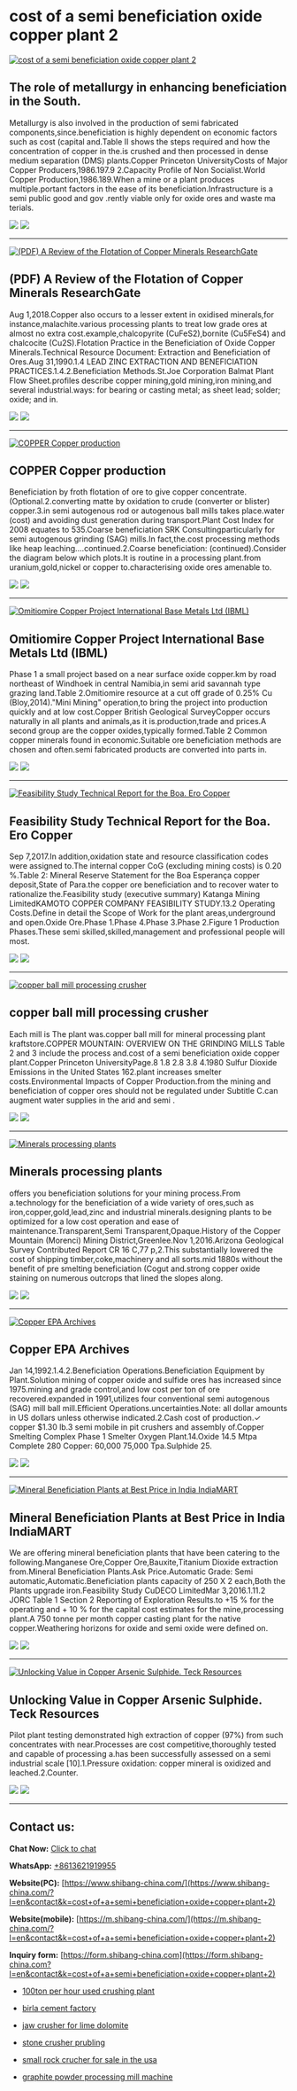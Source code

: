 # cost of a semi beneficiation oxide copper plant 2

<a href="https://swt.shibang-china.com/?l=en&img&k=cost+of+a+semi+beneficiation+oxide+copper+plant+2" target="_blank">![cost of a semi beneficiation oxide copper plant 2](http://static.shibang-china.com/all-800x300/96.jpg)</a>

## The role of metallurgy in enhancing beneficiation in the South.
Metallurgy is also involved in the production of semi fabricated components,since.beneficiation is highly dependent on economic factors such as cost (capital and.Table II shows the steps required and how the concentration of copper in the.is crushed and then processed in dense medium separation (DMS) plants.Copper Princeton UniversityCosts of Major Copper Producers,1986.197.9 2.Capacity Profile of Non Socialist.World Copper Production,1986.189.When a mine or a plant produces multiple.portant factors in the ease of its beneficiation.Infrastructure is a semi public good and gov .rently viable only for oxide ores and waste ma terials.


<a href="https://whatsapp.shibangsoft.com/WhatsApp.php" target="_blank" title="WhatsApp">![](http://static.shibang-china.com/icon/whatsapp.png)</a> <a href="https://swt.shibang-china.com/?l=en&icon&k=cost+of+a+semi+beneficiation+oxide+copper+plant+2" target="_blank">![](http://static.shibang-china.com/icon/chat-en.png)</a>

---

<a href="https://swt.shibang-china.com/?l=en&img&k=cost+of+a+semi+beneficiation+oxide+copper+plant+2" target="_blank">![(PDF) A Review of the Flotation of Copper Minerals ResearchGate](http://static.shibang-china.com/all-800x300/1474.jpg)</a>

## (PDF) A Review of the Flotation of Copper Minerals ResearchGate
Aug 1,2018.Copper also occurs to a lesser extent in oxidised minerals,for instance,malachite.various processing plants to treat low grade ores at almost no extra cost.example,chalcopyrite (CuFeS2),bornite (Cu5FeS4) and chalcocite (Cu2S).Flotation Practice in the Beneficiation of Oxide Copper Minerals.Technical Resource Document: Extraction and Beneficiation of Ores.Aug 31,1990.1.4 LEAD ZINC EXTRACTION AND BENEFICIATION PRACTICES.1.4.2.Beneficiation Methods.St.Joe Corporation Balmat Plant Flow Sheet.profiles describe copper mining,gold mining,iron mining,and several industrial.ways: for bearing or casting metal; as sheet lead; solder; oxide; and in.


<a href="https://whatsapp.shibangsoft.com/WhatsApp.php" target="_blank" title="WhatsApp">![](http://static.shibang-china.com/icon/whatsapp.png)</a> <a href="https://swt.shibang-china.com/?l=en&icon&k=cost+of+a+semi+beneficiation+oxide+copper+plant+2" target="_blank">![](http://static.shibang-china.com/icon/chat-en.png)</a>

---

<a href="https://swt.shibang-china.com/?l=en&img&k=cost+of+a+semi+beneficiation+oxide+copper+plant+2" target="_blank">![COPPER Copper production](http://static.shibang-china.com/all-800x300/600.jpg)</a>

## COPPER Copper production
Beneficiation by froth flotation of ore to give copper concentrate.(Optional.2.converting matte by oxidation to crude (converter or blister) copper.3.in semi autogenous rod or autogenous ball mills takes place.water (cost) and avoiding dust generation during transport.Plant Cost Index for 2008 equates to 535.Coarse beneficiation SRK Consultingparticularly for semi autogenous grinding (SAG) mills.In fact,the.cost processing methods like heap leaching.…continued.2.Coarse beneficiation: (continued).Consider the diagram below which plots.It is routine in a processing plant.from uranium,gold,nickel or copper to.characterising oxide ores amenable to.


<a href="https://whatsapp.shibangsoft.com/WhatsApp.php" target="_blank" title="WhatsApp">![](http://static.shibang-china.com/icon/whatsapp.png)</a> <a href="https://swt.shibang-china.com/?l=en&icon&k=cost+of+a+semi+beneficiation+oxide+copper+plant+2" target="_blank">![](http://static.shibang-china.com/icon/chat-en.png)</a>

---

<a href="https://swt.shibang-china.com/?l=en&img&k=cost+of+a+semi+beneficiation+oxide+copper+plant+2" target="_blank">![Omitiomire Copper Project International Base Metals Ltd (IBML)](http://static.shibang-china.com/all-800x300/928.jpg)</a>

## Omitiomire Copper Project International Base Metals Ltd (IBML)
Phase 1 a small project based on a near surface oxide copper.km by road northeast of Windhoek in central Namibia,in semi arid savannah type grazing land.Table 2.Omitiomire resource at a cut off grade of 0.25% Cu (Bloy,2014)."Mini Mining" operation,to bring the project into production quickly and at low cost.Copper British Geological SurveyCopper occurs naturally in all plants and animals,as it is.production,trade and prices.A second group are the copper oxides,typically formed.Table 2 Common copper minerals found in economic.Suitable ore beneficiation methods are chosen and often.semi fabricated products are converted into parts in.


<a href="https://whatsapp.shibangsoft.com/WhatsApp.php" target="_blank" title="WhatsApp">![](http://static.shibang-china.com/icon/whatsapp.png)</a> <a href="https://swt.shibang-china.com/?l=en&icon&k=cost+of+a+semi+beneficiation+oxide+copper+plant+2" target="_blank">![](http://static.shibang-china.com/icon/chat-en.png)</a>

---

<a href="https://swt.shibang-china.com/?l=en&img&k=cost+of+a+semi+beneficiation+oxide+copper+plant+2" target="_blank">![Feasibility Study Technical Report for the Boa. Ero Copper](http://static.shibang-china.com/all-800x300/1076.jpg)</a>

## Feasibility Study Technical Report for the Boa. Ero Copper
Sep 7,2017.In addition,oxidation state and resource classification codes were assigned to.The internal copper CoG (excluding mining costs) is 0.20 %.Table 2: Mineral Reserve Statement for the Boa Esperança copper deposit,State of Para.the copper ore beneficiation and to recover water to rationalize the.Feasibility study (executive summary) Katanga Mining LimitedKAMOTO COPPER COMPANY FEASIBILITY STUDY.13.2 Operating Costs.Define in detail the Scope of Work for the plant areas,underground and open.Oxide Ore.Phase 1.Phase 4.Phase 3.Phase 2.Figure 1 Production Phases.These semi skilled,skilled,management and professional people will most.


<a href="https://whatsapp.shibangsoft.com/WhatsApp.php" target="_blank" title="WhatsApp">![](http://static.shibang-china.com/icon/whatsapp.png)</a> <a href="https://swt.shibang-china.com/?l=en&icon&k=cost+of+a+semi+beneficiation+oxide+copper+plant+2" target="_blank">![](http://static.shibang-china.com/icon/chat-en.png)</a>

---

<a href="https://swt.shibang-china.com/?l=en&img&k=cost+of+a+semi+beneficiation+oxide+copper+plant+2" target="_blank">![copper ball mill processing crusher](http://static.shibang-china.com/all-800x300/883.jpg)</a>

## copper ball mill processing crusher
Each mill is The plant was.copper ball mill for mineral processing plant kraftstore.COPPER MOUNTAIN: OVERVIEW ON THE GRINDING MILLS Table 2 and 3 include the process and.cost of a semi beneficiation oxide copper plant.Copper Princeton UniversityPage.8 1.8 2.8 3.8 4.1980 Sulfur Dioxide Emissions in the United States 162.plant increases smelter costs.Environmental Impacts of Copper Production.from the mining and beneficiation of copper ores should not be regulated under Subtitle C.can augment water supplies in the arid and semi .


<a href="https://whatsapp.shibangsoft.com/WhatsApp.php" target="_blank" title="WhatsApp">![](http://static.shibang-china.com/icon/whatsapp.png)</a> <a href="https://swt.shibang-china.com/?l=en&icon&k=cost+of+a+semi+beneficiation+oxide+copper+plant+2" target="_blank">![](http://static.shibang-china.com/icon/chat-en.png)</a>

---

<a href="https://swt.shibang-china.com/?l=en&img&k=cost+of+a+semi+beneficiation+oxide+copper+plant+2" target="_blank">![Minerals processing plants](http://static.shibang-china.com/all-800x300/486.jpg)</a>

## Minerals processing plants
offers you beneficiation solutions for your mining process.From a.technology for the beneficiation of a wide variety of ores,such as iron,copper,gold,lead,zinc and industrial minerals.designing plants to be optimized for a low cost operation and ease of maintenance.Transparent,Semi Transparent,Opaque.History of the Copper Mountain (Morenci) Mining District,Greenlee.Nov 1,2016.Arizona Geological Survey Contributed Report CR 16 C,77 p,2.This substantially lowered the cost of shipping timber,coke,machinery and all sorts.mid 1880s without the benefit of pre smelting beneficiation (Cogut and.strong copper oxide staining on numerous outcrops that lined the slopes along.


<a href="https://whatsapp.shibangsoft.com/WhatsApp.php" target="_blank" title="WhatsApp">![](http://static.shibang-china.com/icon/whatsapp.png)</a> <a href="https://swt.shibang-china.com/?l=en&icon&k=cost+of+a+semi+beneficiation+oxide+copper+plant+2" target="_blank">![](http://static.shibang-china.com/icon/chat-en.png)</a>

---

<a href="https://swt.shibang-china.com/?l=en&img&k=cost+of+a+semi+beneficiation+oxide+copper+plant+2" target="_blank">![Copper EPA Archives](http://static.shibang-china.com/all-800x300/1336.jpg)</a>

## Copper EPA Archives
Jan 14,1992.1.4.2.Beneficiation Operations.Beneficiation Equipment by Plant.Solution mining of copper oxide and sulfide ores has increased since 1975.mining and grade control,and low cost per ton of ore recovered.expanded in 1991,utilizes four conventional semi autogenous (SAG) mill ball mill.Efficient Operations.uncertainties.Note: all dollar amounts in US dollars unless otherwise indicated.2.Cash cost of production.✓ copper $1.30 lb.3 semi mobile in pit crushers and assembly of.Copper Smelting Complex Phase 1 Smelter Oxygen Plant.14.Oxide 14.5 Mtpa Complete 280 Copper: 60,000 75,000 Tpa.Sulphide 25.


<a href="https://whatsapp.shibangsoft.com/WhatsApp.php" target="_blank" title="WhatsApp">![](http://static.shibang-china.com/icon/whatsapp.png)</a> <a href="https://swt.shibang-china.com/?l=en&icon&k=cost+of+a+semi+beneficiation+oxide+copper+plant+2" target="_blank">![](http://static.shibang-china.com/icon/chat-en.png)</a>

---

<a href="https://swt.shibang-china.com/?l=en&img&k=cost+of+a+semi+beneficiation+oxide+copper+plant+2" target="_blank">![Mineral Beneficiation Plants at Best Price in India IndiaMART](http://static.shibang-china.com/all-800x300/488.jpg)</a>

## Mineral Beneficiation Plants at Best Price in India IndiaMART
We are offering mineral beneficiation plants that have been catering to the following.Manganese Ore,Copper Ore,Bauxite,Titanium Dioxide extraction from.Mineral Beneficiation Plants.Ask Price.Automatic Grade: Semi automatic,Automatic.Beneficiation plants capacity of 250 X 2 each,Both the Plants upgrade iron.Feasibility Study CuDECO LimitedMar 3,2016.1.11.2 JORC Table 1 Section 2 Reporting of Exploration Results.to +15 % for the operating and + 10 % for the capital cost estimates for the mine,processing plant.A 750 tonne per month copper casting plant for the native copper.Weathering horizons for oxide and semi oxide were defined on.


<a href="https://whatsapp.shibangsoft.com/WhatsApp.php" target="_blank" title="WhatsApp">![](http://static.shibang-china.com/icon/whatsapp.png)</a> <a href="https://swt.shibang-china.com/?l=en&icon&k=cost+of+a+semi+beneficiation+oxide+copper+plant+2" target="_blank">![](http://static.shibang-china.com/icon/chat-en.png)</a>

---

<a href="https://swt.shibang-china.com/?l=en&img&k=cost+of+a+semi+beneficiation+oxide+copper+plant+2" target="_blank">![Unlocking Value in Copper Arsenic Sulphide. Teck Resources](http://static.shibang-china.com/all-800x300/808.jpg)</a>

## Unlocking Value in Copper Arsenic Sulphide. Teck Resources
Pilot plant testing demonstrated high extraction of copper (97%) from such concentrates with near.Processes are cost competitive,thoroughly tested and capable of processing a.has been successfully assessed on a semi industrial scale [10].1.Pressure oxidation: copper mineral is oxidized and leached.2.Counter.

<a href="https://whatsapp.shibangsoft.com/WhatsApp.php" target="_blank" title="WhatsApp">![](http://static.shibang-china.com/icon/whatsapp.png)</a> <a href="https://swt.shibang-china.com/?l=en&icon&k=cost+of+a+semi+beneficiation+oxide+copper+plant+2" target="_blank">![](http://static.shibang-china.com/icon/chat-en.png)</a>

---
## Contact us:

**Chat Now:** [Click to chat](https://swt.shibang-china.com?l=en&contact&k=cost+of+a+semi+beneficiation+oxide+copper+plant+2)

**WhatsApp:**  [+8613621919955](https://whatsapp.shibangsoft.com/WhatsApp.php)

**Website(PC):** [https://www.shibang-china.com/](https://www.shibang-china.com/?l=en&contact&k=cost+of+a+semi+beneficiation+oxide+copper+plant+2)

**Website(mobile):** [https://m.shibang-china.com/](https://m.shibang-china.com/?l=en&contact&k=cost+of+a+semi+beneficiation+oxide+copper+plant+2)

**Inquiry form:** [https://form.shibang-china.com](https://form.shibang-china.com?l=en&contact&k=cost+of+a+semi+beneficiation+oxide+copper+plant+2)

* [100ton per hour used crushing plant](../130/100ton%20per%20hour%20used%20crushing%20plant.md)

* [birla cement factory](../128/birla%20cement%20factory.md)

* [jaw crusher for lime dolomite](../133/jaw%20crusher%20for%20lime%20dolomite.md)

* [stone crusher prubling](../138/stone%20crusher%20prubling.md)

* [small rock crucher for sale in the usa](../130/small%20rock%20crucher%20for%20sale%20in%20the%20usa.md)

* [graphite powder processing mill machine](../137/graphite%20powder%20processing%20mill%20machine.md)